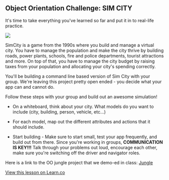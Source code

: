 
## Object Orientation Challenge: SIM CITY

It's time to take everything you've learned so far and put it in to real-life practice.

<img src="http://simcity2000download.weebly.com/uploads/2/3/4/4/23445916/4253717_orig.png">

SimCity is a game from the 1990s where you build and manage a virtual city. You have to manage the population and make the city thrive by building roads, power plants, schools, fire and police departments, tourist attractions and more. On top of that, you have to manage the city budget by raising taxes from your population and allocating your city's spending correctly.

You'll be building a command line based version of Sim City with your group. We're leaving this project pretty open ended - you decide what your app can and cannot do.

Follow these steps with your group and build out an awesome simulation!

+ On a whiteboard, think about your city. What models do you want to include (city, building, person, vehicle, etc...)

+ For each model, map out the different attributes and actions that it should include.

+ Start building - Make sure to start small, test your app frequently, and build out from there. Since you're working in groups, **COMMUNICATION IS KEY!!!** Talk through your problems out loud, encourage each other, make sure you're switching off the driver and navigator roles.

Here is a link to the OO jungle project that we demo-ed in class: [Jungle](https://github.com/learn-co-curriculum/hs-oo-jungle-project-demo)

<a href='https://learn.co/lessons/hs-oo-group-project' data-visibility='hidden'>View this lesson on Learn.co</a>

